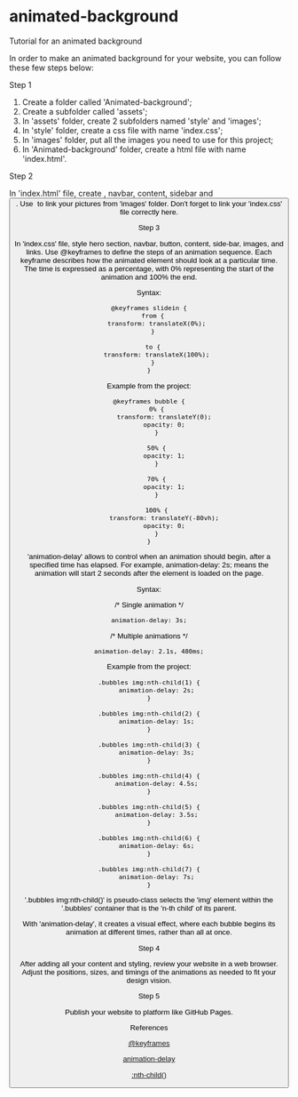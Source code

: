 # animated-background
Tutorial for an animated background

In order to make an animated background for your website, you can follow these
few steps below:

Step 1
1. Create a folder called 'Animated-background';
2. Create a subfolder called 'assets';
3. In 'assets' folder, create 2 subfolders named 'style' and 'images';
4. In 'style' folder, create a css file with name 'index.css';
5. In 'images' folder, put all the images you need to use for this project;
6. In 'Animated-background' folder, create a html file with name 'index.html'.

Step 2

In 'index.html' file, create <body>, navbar, content, sidebar and <button>. Use
<img> to link your pictures from 'images' folder.
Don't forget to link your 'index.css' file correctly here.

Step 3

In 'index.css' file, style hero section, navbar, button, content, side-bar, 
images, and links.
Use @keyframes to define the steps of an animation sequence. Each keyframe 
describes how the animated element should look at a particular time. The time is 
expressed as a percentage, with 0% representing the start of the animation and 
100% the end.

Syntax:

```
@keyframes slidein {
  from {
    transform: translateX(0%);
  }

  to {
    transform: translateX(100%);
  }
}
```

Example from the project:
```
@keyframes bubble {
    0% {
        transform: translateY(0);
        opacity: 0;
    }

    50% {
        opacity: 1;
    }

    70% {
        opacity: 1;
    }

    100% {
        transform: translateY(-80vh);
        opacity: 0;
    }
}
```
'animation-delay' allows to control when an animation should begin, after a 
specified time has elapsed. For example, animation-delay: 2s; means the animation 
will start 2 seconds after the element is loaded on the page.

Syntax:

/* Single animation */
```
animation-delay: 3s;
```
/* Multiple animations */
```
animation-delay: 2.1s, 480ms;
```
Example from the project:
```
.bubbles img:nth-child(1) {
    animation-delay: 2s;
}

.bubbles img:nth-child(2) {
    animation-delay: 1s;
}

.bubbles img:nth-child(3) {
    animation-delay: 3s;
}

.bubbles img:nth-child(4) {
    animation-delay: 4.5s;
}

.bubbles img:nth-child(5) {
    animation-delay: 3.5s;
}

.bubbles img:nth-child(6) {
    animation-delay: 6s;
}

.bubbles img:nth-child(7) {
    animation-delay: 7s;
}
```
'.bubbles img:nth-child()' is pseudo-class selects the 'img' element within the 
'.bubbles' container that is the 'n-th child' of its parent.

With 'animation-delay', it creates a visual effect, where each bubble begins 
its animation at different times, rather than all at once. 

Step 4

After adding all your content and styling, review your website in a web browser. 
Adjust the positions, sizes, and timings of the animations as needed to fit your 
design vision.

Step 5

Publish your website to platform like GitHub Pages.



References

[@keyframes](https://developer.mozilla.org/en-US/docs/Web/CSS/@keyframes)

[animation-delay](https://developer.mozilla.org/en-US/docs/Web/CSS/animation-delay)

[:nth-child()](https://developer.mozilla.org/en-US/docs/Web/CSS/:nth-child)
